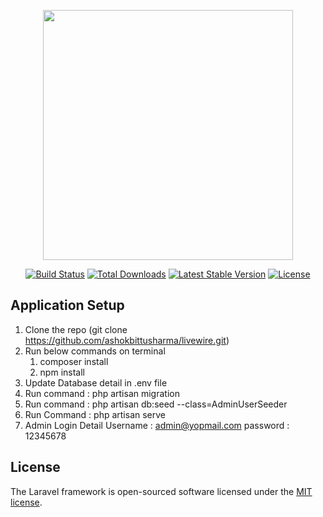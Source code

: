 <p align="center"><a href="https://laravel.com" target="_blank"><img src="https://raw.githubusercontent.com/laravel/art/master/logo-lockup/5%20SVG/2%20CMYK/1%20Full%20Color/laravel-logolockup-cmyk-red.svg" width="400"></a></p>

<p align="center">
<a href="https://travis-ci.org/laravel/framework"><img src="https://travis-ci.org/laravel/framework.svg" alt="Build Status"></a>
<a href="https://packagist.org/packages/laravel/framework"><img src="https://img.shields.io/packagist/dt/laravel/framework" alt="Total Downloads"></a>
<a href="https://packagist.org/packages/laravel/framework"><img src="https://img.shields.io/packagist/v/laravel/framework" alt="Latest Stable Version"></a>
<a href="https://packagist.org/packages/laravel/framework"><img src="https://img.shields.io/packagist/l/laravel/framework" alt="License"></a>
</p>

## Application Setup
 1. Clone the repo (git clone https://github.com/ashokbittusharma/livewire.git)
 2. Run below commands on terminal
    1. composer install
    2. npm install
 3. Update Database detail in .env file
 4. Run command : php artisan migration
 5. Run command : php artisan db:seed --class=AdminUserSeeder
 6. Run Command : php artisan serve
 6. Admin Login Detail 
    Username : admin@yopmail.com
    password : 12345678
        
## License

The Laravel framework is open-sourced software licensed under the [MIT license](https://opensource.org/licenses/MIT).
